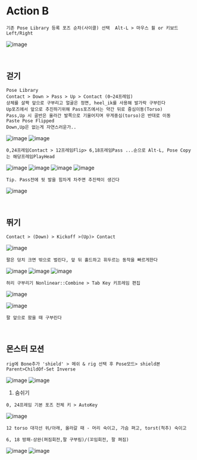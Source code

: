 Action B
===========

```
기존 Pose Library 등록 포즈 순차(사이클) 선택  Alt-L > 마우스 휠 or 키보드 Left/Right
```

![image](https://user-images.githubusercontent.com/30430227/160534842-3e4d1891-2f25-4c0d-a7b2-61c5121397a1.png)

<br>

걷기 
-----

```
Pose Library
Contact > Down > Pass > Up > Contact (0~24프레임)
상체를 살짝 앞으로 구부리고 얼굴은 정면, heel_ik를 사용해 발가락 구부린다
Up포즈에서 앞으로 추진하기위해 Pass포즈에서는 약간 뒤로 즁심이동(Torso)
Pass,Up 시 골반은 올라간 발쪽으로 기울어지며 무게중심(torso)은 반대로 이동
Paste Pose Flipped
Down,Up은 없는게 자연스러운가..
```

![image](https://user-images.githubusercontent.com/30430227/160539612-9801a095-c102-4fda-ac7a-7cb19e8d51f0.png)
![image](https://user-images.githubusercontent.com/30430227/160539587-90405510-5a0d-43ac-94e0-eb986bbe9aed.png)

`0,24프레임Contact > 12프레임Flip> 6,18프레임Pass ...순으로 Alt-L, Pose Copy는 해당프레임PlayHead`

![image](https://user-images.githubusercontent.com/30430227/160538607-284751bd-4f10-4359-9e99-f6113306bf8d.png)
![image](https://user-images.githubusercontent.com/30430227/160538632-5f6706cd-9002-4236-bcc4-cc8ff4ff2975.png)
![image](https://user-images.githubusercontent.com/30430227/160538660-7746fa36-3a63-4118-b659-1e253b9a48c3.png)
![image](https://user-images.githubusercontent.com/30430227/160540144-3707a206-e721-4b3e-8203-69f707c092aa.png)

`Tip. Pass전에 뒷 발을 힘차게 차주면 추진력이 생긴다`

![image](https://user-images.githubusercontent.com/30430227/160543735-d52a626b-6e40-48b5-8203-3a9841f8303e.png)

<br>

뛰기 
-----

`Contact > (Down) > Kickoff >(Up)> Contact`

![image](https://user-images.githubusercontent.com/30430227/160557223-8791cd65-c9d5-4cd6-a1b6-c1a7048e73ff.png)

`팔은 덩치 크면 밖으로 벌린다, 앞 뒤 홀드하고 휘두르는 동작을 빠르게한다`

![image](https://user-images.githubusercontent.com/30430227/160557310-2b18c8e1-c351-4c18-80f5-2f1d11cd037a.png)
![image](https://user-images.githubusercontent.com/30430227/160557344-a6feb1f6-e2eb-4735-9814-f8f0f4847348.png)
![image](https://user-images.githubusercontent.com/30430227/160558478-4840d2e3-80f6-4269-94a3-9d1059f22551.png)

`허리 구부리기 Nonlinear::Combine > Tab Key 키프레임 편집`

![image](https://user-images.githubusercontent.com/30430227/160564752-f8703e51-ecd5-4a66-9a93-d1ec17bbd5ea.png)

![image](https://user-images.githubusercontent.com/30430227/160564857-6b8edbaf-8959-43e7-9641-b99139bad6b3.png)

`팔 앞으로 왔을 때 구부린다`

<br>

몬스터 모션
-----------

`rig에 Bone추가 'shield' > 메쉬 & rig 선택 후 Pose모드> shield본 Parent>ChildOf-Set Inverse`

![image](https://user-images.githubusercontent.com/30430227/160578069-c69053a7-9f0f-4dd6-975d-f6cd68f068c9.png)
![image](https://user-images.githubusercontent.com/30430227/160578171-ace0d19d-a6de-4c50-b04a-38b9793565f6.png)

1. 숨쉬기 

`0, 24프레임 기본 포즈 전체 키 > AutoKey`

![image](https://user-images.githubusercontent.com/30430227/160595704-e20cddbb-30df-41d2-add4-99cead10cffb.png)

`12 torso 대각선 위/아래, 올라갈 때 - 머리 숙이고, 가슴 펴고, torst(척추) 숙이고`

`6, 18 방패-상완(펴짐회전,팔 구부림)/(꼬임회전, 팔 펴짐)`

![image](https://user-images.githubusercontent.com/30430227/160597410-0ca608ed-7ca7-410b-a76f-5dfb3aae6aff.png)
![image](https://user-images.githubusercontent.com/30430227/160597429-49774dd2-e9e4-4ac3-8dd0-61c0d036911c.png)












